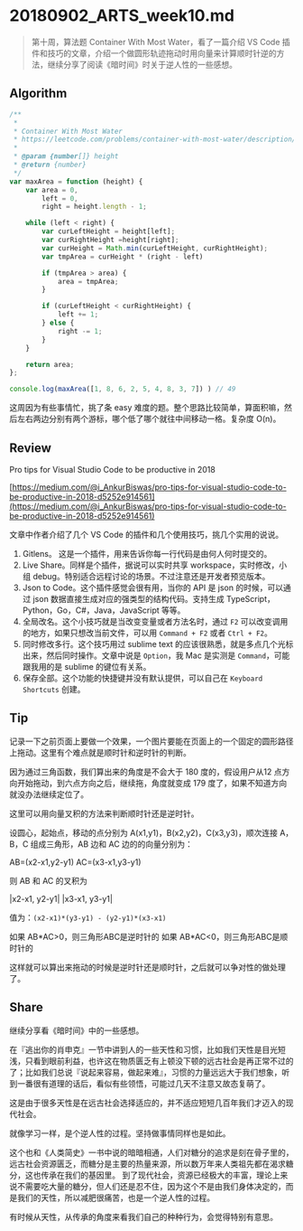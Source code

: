 # 20180902_ARTS_week10.md

> 第十周，算法题 Container With Most Water，看了一篇介绍 VS Code 插件和技巧的文章，介绍一个做圆形轨迹拖动时用向量来计算顺时针逆的方法，继续分享了阅读《暗时间》时关于逆人性的一些感想。

## Algorithm

```javascript
/**
 * 
 * Container With Most Water
 * https://leetcode.com/problems/container-with-most-water/description/
 * 
 * @param {number[]} height
 * @return {number}
 */
var maxArea = function (height) {
    var area = 0,
        left = 0,
        right = height.length - 1;

    while (left < right) {
        var curLeftHeight = height[left];
        var curRightHeight =height[right];
        var curHeight = Math.min(curLeftHeight, curRightHeight);
        var tmpArea = curHeight * (right - left)

        if (tmpArea > area) {
            area = tmpArea;
        }

        if (curLeftHeight < curRightHeight) {
            left += 1;
        } else {
            right -= 1;
        }
    }

    return area;
};

console.log(maxArea([1, 8, 6, 2, 5, 4, 8, 3, 7]) ) // 49
```

这周因为有些事情忙，挑了条 easy 难度的题。整个思路比较简单，算面积嘛，然后左右两边分别有两个游标，哪个低了哪个就往中间移动一格。复杂度 O(n)。

## Review

Pro tips for Visual Studio Code to be productive in 2018

[https://medium.com/@i_AnkurBiswas/pro-tips-for-visual-studio-code-to-be-productive-in-2018-d5252e914561](https://medium.com/@i_AnkurBiswas/pro-tips-for-visual-studio-code-to-be-productive-in-2018-d5252e914561)

文章中作者介绍了几个 VS Code 的插件和几个使用技巧，挑几个实用的说说。

1. Gitlens。 这是一个插件，用来告诉你每一行代码是由何人何时提交的。
2. Live Share。同样是个插件，据说可以实时共享 workspace，实时修改，小组 debug。特别适合远程讨论的场景。不过注意还是开发者预览版本。
3. Json to Code。这个插件感觉会很有用，当你的 API 是 json 的时候，可以通过 json 数据直接生成对应的强类型的结构代码。支持生成 TypeScript，Python，Go，C#，Java，JavaScript 等等。
4. 全局改名。这个小技巧就是当改变变量或者方法名时，通过 `F2` 可以改变调用的地方，如果只想改当前文件，可以用 `Command + F2` 或者 `Ctrl + F2`。
5. 同时修改多行。这个技巧用过 sublime text 的应该很熟悉，就是多点几个光标出来，然后同时操作。文章中说是 `Option`，我 Mac 是实测是 `Command`，可能跟我用的是 sublime 的键位有关系。
6.  保存全部。这个功能的快捷键并没有默认提供，可以自己在 `Keyboard Shortcuts` 创建。

## Tip

记录一下之前页面上要做一个效果，一个图片要能在页面上的一个固定的圆形路径上拖动。这里有个难点就是顺时针和逆时针的判断。

因为通过三角函数，我们算出来的角度是不会大于 180 度的，假设用户从12 点方向开始拖动，到六点方向之后，继续拖，角度就变成 179 度了，如果不知道方向就没办法继续定位了。

这里可以用向量叉积的方法来判断顺时针还是逆时针。

设圆心，起始点，移动的点分别为 A(x1,y1)，B(x2,y2)，C(x3,y3)，顺次连接 A，B，C 组成三角形，AB 边和 AC 边的的向量分别为：

AB=(x2-x1,y2-y1)
AC=(x3-x1,y3-y1)

则 AB 和 AC 的叉积为 

 |x2-x1, y2-y1| 
 |x3-x1, y3-y1|

值为：`(x2-x1)*(y3-y1) - (y2-y1)*(x3-x1)`

如果 AB\*AC>0，则三角形ABC是逆时针的
如果 AB\*AC<0，则三角形ABC是顺时针的

这样就可以算出来拖动的时候是逆时针还是顺时针，之后就可以争对性的做处理了。

## Share

继续分享看《暗时间》中的一些感想。

在『逃出你的肖申克』一节中讲到人的一些天性和习惯，比如我们天性是目光短浅，只看到眼前利益，也许这在物质匮乏有上顿没下顿的远古社会是再正常不过的了；比如我们总说『说起来容易，做起来难』，习惯的力量远远大于我们想象，听到一番很有道理的话后，看似有些领悟，可能过几天不注意又故态复萌了。

这是由于很多天性是在远古社会选择适应的，并不适应短短几百年我们才迈入的现代社会。

就像学习一样，是个逆人性的过程。坚持做事情同样也是如此。

这个也和《人类简史》一书中说的暗暗相通，人们对糖分的追求是刻在骨子里的，远古社会资源匮乏，而糖分是主要的热量来源，所以数万年来人类祖先都在渴求糖分，这也传承在我们的基因里。
到了现代社会，资源已经极大的丰富，理论上来说不需要吃大量的糖分，但人们还是忍不住，因为这个不是由我们身体决定的，而是我们的天性，所以减肥很痛苦，也是一个逆人性的过程。

有时候从天性，从传承的角度来看我们自己的种种行为，会觉得特别有意思。

